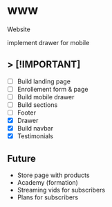 # www
Website

implement drawer for mobile


## > [!IMPORTANT]
- [ ] Build landing page
- [ ] Enrollement form & page
- [ ] Build mobile drawer
- [ ] Build sections
- [ ] Footer
- [x] Drawer
- [x] Build navbar
- [x] Testimonials

## Future
- Store page with products
- Academy (formation)
- Streaming vids for subscribers
- Plans for subscribers
